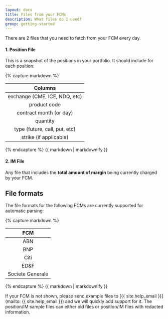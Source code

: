 ```yaml
---
layout: docs
title: Files from your FCMs
description: What files do I need?
group: getting-started
---
```


There are 2 files that you need to fetch from your FCM every day.

#### 1. Position File

This is a snapshot of the positions in your portfolio. It should include for each position:

<div class="half-table">
{% capture markdown %}

| Columns                         |
|:-------------------------------:|
| exchange (CME, ICE, NDQ, etc)   |
| product code                    |
| contract month (or day)         |
| quantity                        |
| type (future, call, put, etc)   |
| strike (if applicable)          |

{% endcapture %}
{{ markdown | markdownify }}
</div>

#### 2. IM File

Any file that includes the **total amount of margin** being currently charged by your FCM.

## File formats

The file formats for the following FCMs are currently supported for automatic parsing:
<div class="half-table">
{% capture markdown %}

| FCM              |
|:----------------:|
| ABN              |
| BNP              |
| Citi             |
| ED&F             |
| Societe Generale |

{% endcapture %}
{{ markdown | markdownify }}
</div>

If your FCM is not shown, please send example files to [{{ site.help_email }}](mailto: {{ site.help_email }}) and we will quickly add support for it. The position/IM sample files can either old files or position/IM files with redacted information.
